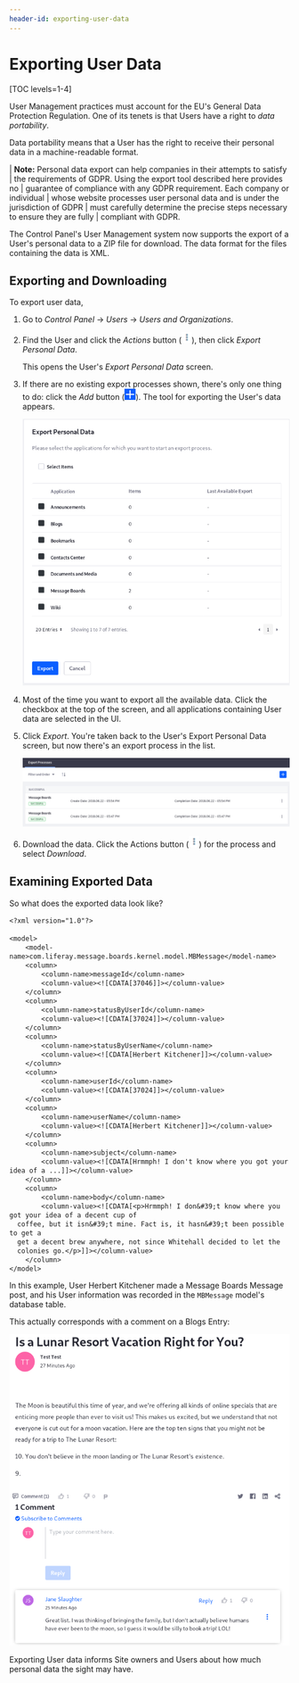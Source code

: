 ```yaml
---
header-id: exporting-user-data
---
```


# Exporting User Data

[TOC levels=1-4]

User Management practices must account for the EU's General Data Protection
Regulation. One of its tenets is that Users have a right to _data portability_.

Data portability means that a User has the right to receive their personal data
in a machine-readable format.

| **Note:** Personal data export can help companies in their attempts to satisfy
| the requirements of GDPR. Using the export tool described here provides no
| guarantee of compliance with any GDPR requirement. Each company or individual
| whose website processes user personal data and is under the jurisdiction of GDPR
| must carefully determine the precise steps necessary to ensure they are fully
| compliant with GDPR.

The Control Panel's User Management system now supports the export of a User's
personal data to a ZIP file for download. The data format for the files
containing the data is XML.

## Exporting and Downloading

To export user data,

1.  Go to *Control Panel* &rarr; *Users* &rarr; *Users and Organizations*.

2.  Find the User and click the *Actions* button
    (![Actions](../../../images/icon-actions.png)), then click *Export Personal
    Data*.

    This opens the User's *Export Personal Data* screen.

3.  If there are no existing export processes shown, there's only one thing to
    do: click the *Add* button (![Add](../../../images/icon-add.png)). The tool
    for exporting the User's data appears.

    ![Figure 1: The Export Personal Data tool lets you export all or some of the User's data.](../../../images/users-export-data.png)

4.  Most of the time you want to export all the available data. Click the
    checkbox at the top of the screen, and all applications containing User data
    are selected in the UI.

5.  Click *Export*. You're taken back to the User's Export Personal Data screen,
    but now there's an export process in the list.

    ![Figure 2: Once User data is successfully exported, the export process is displayed in the User's Export Personal Data list.](../../../images/users-export-processes.png)

6.  Download the data. Click the Actions button
    (![Actions](../../../images/icon-actions.png)) for the process and select
    *Download*.

## Examining Exported Data

So what does the exported data look like?

    <?xml version="1.0"?>

    <model>
        <model-name>com.liferay.message.boards.kernel.model.MBMessage</model-name>
        <column>
            <column-name>messageId</column-name>
            <column-value><![CDATA[37046]]></column-value>
        </column>
        <column>
            <column-name>statusByUserId</column-name>
            <column-value><![CDATA[37024]]></column-value>
        </column>
        <column>
            <column-name>statusByUserName</column-name>
            <column-value><![CDATA[Herbert Kitchener]]></column-value>
        </column>
        <column>
            <column-name>userId</column-name>
            <column-value><![CDATA[37024]]></column-value>
        </column>
        <column>
            <column-name>userName</column-name>
            <column-value><![CDATA[Herbert Kitchener]]></column-value>
        </column>
        <column>
            <column-name>subject</column-name>
            <column-value><![CDATA[Hrmmph! I don't know where you got your idea of a ...]]></column-value>
        </column>
        <column>
            <column-name>body</column-name>
            <column-value><![CDATA[<p>Hrmmph! I don&#39;t know where you got your idea of a decent cup of
      coffee, but it isn&#39;t mine. Fact is, it hasn&#39;t been possible to get a
      get a decent brew anywhere, not since Whitehall decided to let the
      colonies go.</p>]]></column-value>
        </column>
    </model>

In this example, User Herbert Kitchener made a Message Boards Message post, and his
User information was recorded in the `MBMessage` model's database table.

This actually corresponds with a comment on a Blogs Entry:

![Figure 3: A Comment on a blog post is User Associated Data.](../../../images/users-mbmessage.png)

Exporting User data informs Site owners and Users about how much personal data the
sight may have.
